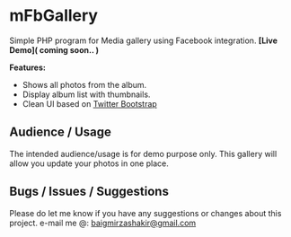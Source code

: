 mFbGallery
====================

Simple PHP program for Media gallery using Facebook integration. **[Live Demo]( coming soon.. )**

**Features:**

- Shows all photos from the album.
- Display album list with thumbnails.
- Clean UI based on [Twitter Bootstrap](http://twitter.github.com/bootstrap/)

Audience / Usage
----------------

The intended audience/usage is for demo purpose only.
This gallery will allow you update your photos in one place.

Bugs / Issues / Suggestions
---------------------------
Please do let me know if you have any suggestions or changes about this project. e-mail me @: baigmirzashakir@gmail.com